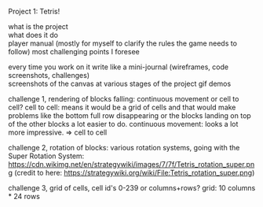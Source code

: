 Project 1: Tetris!

what is the project     
what does it do  
player manual (mostly for myself to clarify the rules the game needs to follow) 
most challenging points I foresee

every time you work on it write like a mini-journal 
(wireframes, 
code screenshots, 
challenges)      
screenshots of the canvas at various stages of the project 
gif demos  

challenge 1, rendering of blocks falling: 
    continuous movement or cell to cell? 
    cell to cell: means it would be a grid of cells and that would make  problems like the bottom full row disappearing or the blocks landing on top of the other blocks a lot easier to do. 
    continuous movement: looks a lot more impressive. 
    => cell to cell

challenge 2, rotation of blocks:
    various rotation systems, going with the Super Rotation System: 
    https://cdn.wikimg.net/en/strategywiki/images/7/7f/Tetris_rotation_super.png
    (credit to here: https://strategywiki.org/wiki/File:Tetris_rotation_super.png)

challenge 3, grid of cells, cell id's 0-239 or columns+rows?
    grid: 10 columns * 24 rows
